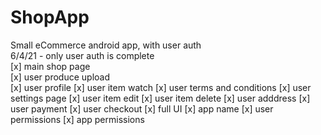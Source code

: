 # ShopApp
Small eCommerce android app, with user auth<br />
6/4/21 - only user auth is complete<br />
[x] main shop page<br />
[x] user produce upload<br />
[x] user profile
[x] user item watch
[x] user terms and conditions
[x] user settings page
[x] user item edit
[x] user item delete
[x] user adddress
[x] user payment
[x] user checkout
[x] full UI
[x] app name
[x] user permissions
[x] app permissions
